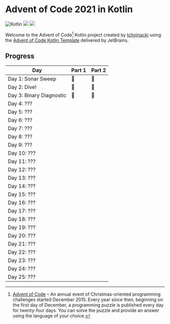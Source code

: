# Advent of Code 2021 in Kotlin
![Kotlin](https://img.shields.io/badge/Kotlin-grey?logo=Kotlin)
![](https://img.shields.io/badge/⭐%20stars-4-yellow)
![](https://img.shields.io/badge/📅%20days-2-blue)

Welcome to the Advent of Code[^aoc] Kotlin project created by [tchojnacki][github] using the [Advent of Code Kotlin Template][template] delivered by JetBrains.

## Progress
| Day                | Part 1 | Part 2 |
|--------------------|--------|--------|
| Day 1: Sonar Sweep | 🌟     | 🌟      |
| Day 2: Dive!       | 🌟     | 🌟      |
| Day 3: Binary Diagnostic | 🌟     | 🌟      |
| Day 4: ???         |        |        |
| Day 5: ???         |        |        |
| Day 6: ???         |        |        |
| Day 7: ???         |        |        |
| Day 8: ???         |        |        |
| Day 9: ???         |        |        |
| Day 10: ???        |        |        |
| Day 11: ???        |        |        |
| Day 12: ???        |        |        |
| Day 13: ???        |        |        |
| Day 14: ???        |        |        |
| Day 15: ???        |        |        |
| Day 16: ???        |        |        |
| Day 17: ???        |        |        |
| Day 18: ???        |        |        |
| Day 19: ???        |        |        |
| Day 20: ???        |        |        |
| Day 21: ???        |        |        |
| Day 22: ???        |        |        |
| Day 23: ???        |        |        |
| Day 24: ???        |        |        |
| Day 25: ???        |        |        |


[^aoc]:
    [Advent of Code][aoc] – An annual event of Christmas-oriented programming challenges started December 2015.
    Every year since then, beginning on the first day of December, a programming puzzle is published every day for twenty-four days.
    You can solve the puzzle and provide an answer using the language of your choice.

[aoc]: https://adventofcode.com
[github]: https://github.com/tchojnacki
[template]: https://github.com/kotlin-hands-on/advent-of-code-kotlin-template
